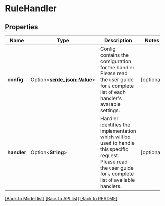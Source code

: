 # RuleHandler

## Properties

Name | Type | Description | Notes
------------ | ------------- | ------------- | -------------
**config** | Option<[**serde_json::Value**](.md)> | Config contains the configuration for the handler. Please read the user guide for a complete list of each handler's available settings. | [optional]
**handler** | Option<**String**> | Handler identifies the implementation which will be used to handle this specific request. Please read the user guide for a complete list of available handlers. | [optional]

[[Back to Model list]](../README.md#documentation-for-models) [[Back to API list]](../README.md#documentation-for-api-endpoints) [[Back to README]](../README.md)


